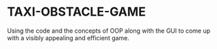# TAXI-OBSTACLE-GAME
 Using the code and the concepts of OOP along with the GUI to come up with a visibly appealing and efficient game.
